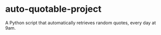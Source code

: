 # auto-quotable-project
A Python script that automatically retrieves random quotes, every day at 9am.
